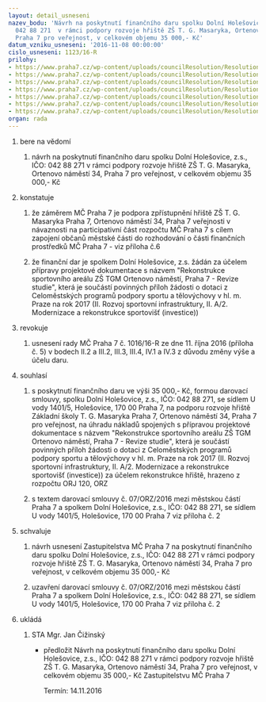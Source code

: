 ```yaml
---
layout: detail_usneseni
nazev_bodu: 'Návrh na poskytnutí finančního daru spolku Dolní Holešovice, z.s., IČO:
  042 88 271  v rámci podpory rozvoje hřiště ZŠ T. G. Masaryka, Ortenovo náměstí 34,
  Praha 7 pro veřejnost, v celkovém objemu 35 000,- Kč'
datum_vzniku_usneseni: '2016-11-08 00:00:00'
cislo_usneseni: 1123/16-R
prilohy:
- https://www.praha7.cz/wp-content/uploads/councilResolution/Resolutions/28339/export/P1duvod~130981.doc
- https://www.praha7.cz/wp-content/uploads/councilResolution/Resolutions/28339/export/P2darovacismlouva~130980.doc
- https://www.praha7.cz/wp-content/uploads/councilResolution/Resolutions/28339/export/zadost~130979.pdf
- https://www.praha7.cz/wp-content/uploads/councilResolution/Resolutions/28339/export/vypis907898~130978.pdf
- https://www.praha7.cz/wp-content/uploads/councilResolution/Resolutions/28339/export/00_usnschv~130977.pdf
- https://www.praha7.cz/wp-content/uploads/councilResolution/Resolutions/28339/export/Vysledkyanketyparticipativnirozpocet~130976.pdf
- https://www.praha7.cz/wp-content/uploads/councilResolution/Resolutions/28339/export/export~297409.pdf
organ: rada
---
```

<ol class="urzList_view" id="urzList">
<li class="urzClass1" id=""><span name="1">bere na vědomí</span> 
<ol id="" class="urzOlClass">
<li class="urzClass2" style="TEXT-ALIGN: left" id=""><span><p>návrh na poskytnutí finančního daru spolku Dolní Holešovice, z.s., IČO: 042 88 271 v rámci podpory rozvoje hřiště ZŠ T. G. Masaryka, Ortenovo náměstí 34, Praha 7 pro veřejnost, v celkovém objemu 35 000,- Kč</p></span></li></ol></li>


<li class="urzClass1" id=""><span name="6">konstatuje</span> 
<ol id="" class="urzOlClass">
<li class="urzClass2" style="TEXT-ALIGN: left" id=""><span><p>že záměrem MČ Praha 7 je podpora zpřístupnění hřiště ZŠ T. G. Masaryka Praha 7, Ortenovo náměstí 34, Praha 7 veřejnosti v návaznosti na participativní část rozpočtu MČ Praha 7 s cílem zapojení občanů městské části do rozhodování o části finančních prostředků MČ Praha 7 - viz příloha č.6<br></p></span></li><li style="text-align: left;" id="" class="urzClass2"><span><p>že finanční dar je spolkem Dolní Holešovice, z.s. žádán za účelem přípravy projektové dokumentace s názvem "Rekonstrukce sportovního areálu ZŠ TGM Ortenovo náměstí, Praha 7 - Revize studie", která je součástí povinných příloh žádosti o dotaci z Celoměstských programů podpory sportu a tělovýchovy v hl. m. Praze na rok 2017 (II. Rozvoj sportovní infrastruktury, II. A/2. Modernizace a rekonstrukce sportovišť (investice))<br></p></span></li>
</ol></li><li id="" class="urzClass1"><span name="21">revokuje</span><ol class="urzOlClass"><li style="text-align: left;" id="" class="urzClass2"><span><p>usnesení rady MČ Praha 7 č. 1016/16-R ze dne 11. října 2016 (příloha č. 5) v bodech II.2 a III.2, III.3, III.4, IV.1 a IV.3 z důvodu změny výše a účelu daru.</p></span></li></ol></li><li id="" class="urzClass1"><span name="26">souhlasí</span><ol class="urzOlClass"><li style="text-align: left;" id="" class="urzClass2"><span><p>s poskytnutí finančního daru ve výši 35 000,- Kč, formou darovací smlouvy, spolku Dolní Holešovice, z.s., IČO: 042 88 271, se sídlem U vody 1401/5, Holešovice, 170 00 Praha 7, na podporu rozvoje hřiště Základní školy T. G. Masaryka Praha 7, Ortenovo náměstí 34, Praha 7 pro veřejnost, na úhradu nákladů spojených s přípravou projektové dokumentace s názvem "Rekonstrukce sportovního areálu ZŠ TGM Ortenovo náměstí, Praha 7 - Revize studie", která je součástí povinných příloh žádosti o dotaci z Celoměstských programů podpory sportu a tělovýchovy v hl. m. Praze na rok 2017 (II. Rozvoj sportovní infrastruktury, II. A/2. Modernizace a rekonstrukce sportovišť (investice)) za účelem rekonstrukce hřiště, hrazeno z rozpočtu ORJ 120, ORZ</p></span></li><li style="text-align: left;" id="" class="urzClass2"><span><p>s textem darovací smlouvy č. 07/ORZ/2016 mezi městskou částí Praha 7 a spolkem Dolní Holešovice, z.s., IČO: 042 88 271, se sídlem U vody 1401/5, Holešovice, 170 00 Praha 7 viz příloha č. 2<br></p></span></li></ol></li><li class="urzClass1" id=""><span name="24">schvaluje</span> 
<ol id="" class="urzOlClass">
<li style="text-align: left;" id="" class="urzClass2"><span><p>návrh usnesení Zastupitelstva MČ Praha 7 na poskytnutí finančního daru spolku Dolní Holešovice, z.s., IČO: 042 88 271 v rámci podpory rozvoje hřiště ZŠ T. G. Masaryka, Ortenovo náměstí 34, Praha 7 pro veřejnost, v celkovém objemu 35 000,- Kč</p></span></li><li style="text-align: left;" id="" class="urzClass2"><span><p>uzavření darovací smlouvy č.&nbsp;07/ORZ/2016 mezi městskou částí Praha 7 a spolkem Dolní Holešovice, z.s., IČO: 042 88 271, se sídlem U vody 1401/5, Holešovice, 170 00 Praha 7 viz příloha č. 2<br></p></span></li></ol></li><li class="urzClass1" id="urzUkoly"><span name="1">ukládá</span><ol class="urzOlClass"><li class="urzClass2"><span><p>STA Mgr. Jan Čižinský</p></span><ul class="urzUlClass"><li class="urzClass3"><span><p>předložit Návrh na poskytnutí finančního daru spolku Dolní Holešovice, z.s., IČO: 042 88 271  v rámci podpory rozvoje hřiště ZŠ T. G. Masaryka, Ortenovo náměstí 34, Praha 7 pro veřejnost, v celkovém objemu 35 000,- Kč Zastupitelstvu MČ Praha 7</p></span><span class="urzUkolTermin">  Termín:&nbsp;14.11.2016</span></li></ul></li></ol></li></ol>